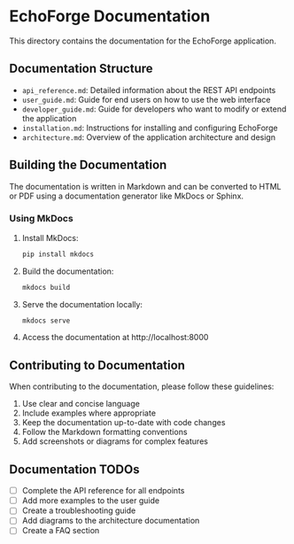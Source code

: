 # EchoForge Documentation

This directory contains the documentation for the EchoForge application.

## Documentation Structure

- `api_reference.md`: Detailed information about the REST API endpoints
- `user_guide.md`: Guide for end users on how to use the web interface
- `developer_guide.md`: Guide for developers who want to modify or extend the application
- `installation.md`: Instructions for installing and configuring EchoForge
- `architecture.md`: Overview of the application architecture and design

## Building the Documentation

The documentation is written in Markdown and can be converted to HTML or PDF using a documentation generator like MkDocs or Sphinx.

### Using MkDocs

1. Install MkDocs:
   ```bash
   pip install mkdocs
   ```

2. Build the documentation:
   ```bash
   mkdocs build
   ```

3. Serve the documentation locally:
   ```bash
   mkdocs serve
   ```

4. Access the documentation at http://localhost:8000

## Contributing to Documentation

When contributing to the documentation, please follow these guidelines:

1. Use clear and concise language
2. Include examples where appropriate
3. Keep the documentation up-to-date with code changes
4. Follow the Markdown formatting conventions
5. Add screenshots or diagrams for complex features

## Documentation TODOs

- [ ] Complete the API reference for all endpoints
- [ ] Add more examples to the user guide
- [ ] Create a troubleshooting guide
- [ ] Add diagrams to the architecture documentation
- [ ] Create a FAQ section 